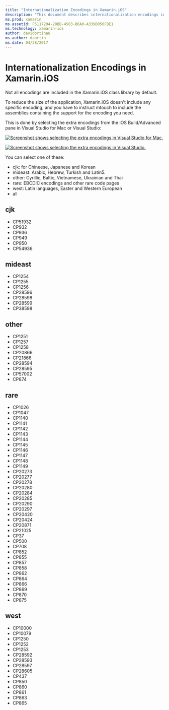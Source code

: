 ```yaml
---
title: "Internationalization Encodings in Xamarin.iOS"
description: "This document describes internationalization encodings in Xamarin.iOS, discussing the available encodings and how to add them to an app."
ms.prod: xamarin
ms.assetid: F5117294-28BB-4583-B6A0-A339B050FDE1
ms.technology: xamarin-ios
author: davidortinau
ms.author: daortin
ms.date: 04/28/2017
---
```


# Internationalization Encodings in Xamarin.iOS

Not all encodings are included in the Xamarin.iOS class library by default.

To reduce the size of the application, Xamarin.iOS doesn't include any specific
encoding, and you have to instruct mtouch to include the assemblies containing
the support for the encoding you need.

This is done by selecting the extra encodings from the iOS Build/Advanced
pane in Visual Studio for Mac or Visual Studio:

 [![Screenshot shows selecting the extra encodings in Visual Studio for Mac.](encodings-images/00.png)](encodings-images/00.png#lightbox)

 [![Screenshot shows selecting the extra encodings in Visual Studio.](encodings-images/00a.png)](encodings-images/00a.png#lightbox)

You can select one of these:

- cjk: for Chineese, Japanese and Korean
- mideast: Arabic, Hebrew, Turkish and Latin5.
- other: Cyrillic, Baltic, Vietnamese, Ukrainian and Thai
- rare: EBCDIC encodings and other rare code pages
- west: Latin languages, Easter and Western European
- all

 <a name="cjk"></a>

## cjk

- CP51932
- CP932
- CP936
- CP949
- CP950
- CP54936

 <a name="mideast"></a>

## mideast

- CP1254
- CP1255
- CP1256
- CP28596
- CP28598
- CP28599
- CP38598

 <a name="other"></a>

## other

- CP1251
- CP1257
- CP1258
- CP20866
- CP21866
- CP28594
- CP28595
- CP57002
- CP874

 <a name="rare"></a>

## rare

- CP1026
- CP1047
- CP1140
- CP1141
- CP1142
- CP1143
- CP1144
- CP1145
- CP1146
- CP1147
- CP1148
- CP1149
- CP20273
- CP20277
- CP20278
- CP20280
- CP20284
- CP20285
- CP20290
- CP20297
- CP20420
- CP20424
- CP20871
- CP21025
- CP37
- CP500
- CP708
- CP852
- CP855
- CP857
- CP858
- CP862
- CP864
- CP866
- CP869
- CP870
- CP875

 <a name="west"></a>

## west

- CP10000
- CP10079
- CP1250
- CP1252
- CP1253
- CP28592
- CP28593
- CP28597
- CP28605
- CP437
- CP850
- CP860
- CP861
- CP863
- CP865
